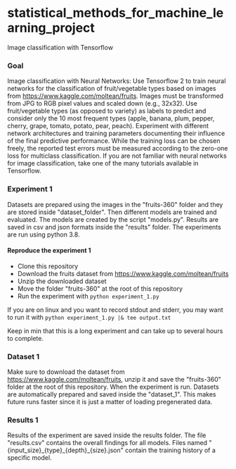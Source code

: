 # statistical_methods_for_machine_learning_project
Image classification with Tensorflow

### Goal
Image classification with Neural Networks: Use Tensorflow 2 to train neural networks for the classification of fruit/vegetable types based on images from https://www.kaggle.com/moltean/fruits. Images must be transformed from JPG to RGB pixel values and scaled down (e.g., 32x32). Use fruit/vegetable types (as opposed to variety) as labels to predict and consider only the 10 most frequent types (apple, banana, plum, pepper, cherry, grape, tomato, potato, pear, peach). Experiment with different network architectures and training parameters documenting their influence of the final predictive performance. While the training loss can be chosen freely, the reported test errors must be measured according to the zero-one loss for multiclass classification.
If you are not familiar with neural networks for image classification, take one of the many tutorials available in Tensorflow.

### Experiment 1
Datasets are prepared using the images in the "fruits-360" folder and they are stored inside "dataset_folder". Then different models are trained and evaluated. The models are created by the script "models.py". Results are saved in csv and json formats inside the "results" folder. The experiments are run using python 3.8.

#### Reproduce the experiment 1
* Clone this repository
* Download the fruits dataset from https://www.kaggle.com/moltean/fruits
* Unzip the downloaded dataset
* Move the folder "fruits-360" at the root of this repository
* Run the experiment with `python experiment_1.py`

If you are on linux and you want to record stdout and stderr, you may want to run it with `python experiment_1.py |& tee output.txt`

Keep in min that this is a long experiment and can take up to several hours to complete.

### Dataset 1
Make sure to download the dataset from https://www.kaggle.com/moltean/fruits, unzip it and save the "fruits-360" folder at the root of this repository.
When the experiment is run. Datasets are automatically prepared and saved inside the "dataset_1". This makes future runs faster since it is just a matter of loading pregenerated data.

### Results 1
Results of the experiment are saved inside the results folder.
The file "results.csv" contains the overall findings for all models.
Files named "{input_size}\_{type}\_{depth}\_{size}.json" contain the training history of a specific model.
